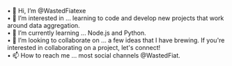 •	👋 Hi, I’m @WastedFiatexe <br>
•	👀 I’m interested in ... learning to code and develop new projects that work around data aggregation. <br>
•	🌱 I’m currently learning ... Node.js and Python. <br>
•	💞️ I’m looking to collaborate on ... a few ideas that I have brewing. If you're interested in collaborating on a project, let's connect! <br>
•	📫 How to reach me ... most social channels @WastedFiat. <br>

<!---
WastedFiatexe/WastedFiatexe is a ✨ special ✨ repository because its `README.md` (this file) appears on your GitHub profile.
You can click the Preview link to take a look at your changes.
--->
